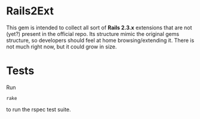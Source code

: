 # Rails2Ext

This gem is intended to collect all sort of **Rails 2.3.x** extensions that are not (yet?) present in the official repo.
Its structure mimic the original gems structure, so developers should feel at home browsing/extending it.
There is not much right now, but it could grow in size.

# Tests

Run

    rake

to run the rspec test suite.